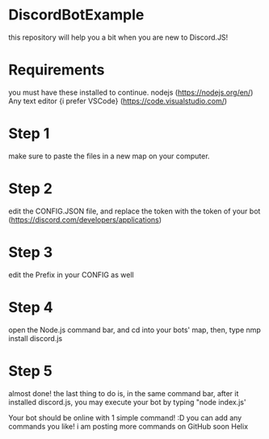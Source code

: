 # DiscordBotExample
this repository will help you a bit when you are new to Discord.JS!

# Requirements
you must have these installed to continue.
nodejs (https://nodejs.org/en/)
Any text editor {i prefer VSCode} (https://code.visualstudio.com/)

# Step 1
make sure to paste the files in a new map on your computer.

# Step 2
edit the CONFIG.JSON file, and replace the token with the token of your bot (https://discord.com/developers/applications)

# Step 3
edit the Prefix in your CONFIG as well

# Step 4
open the Node.js command bar, and cd into your bots' map, then, type nmp install discord.js

# Step 5 
almost done! the last thing to do is, in the same command bar, after it installed discord.js, you may execute your bot by typing "node index.js'

Your bot should be online with 1 simple command! :D you can add any commands you like! i am posting more commands on GitHub soon
Helix

